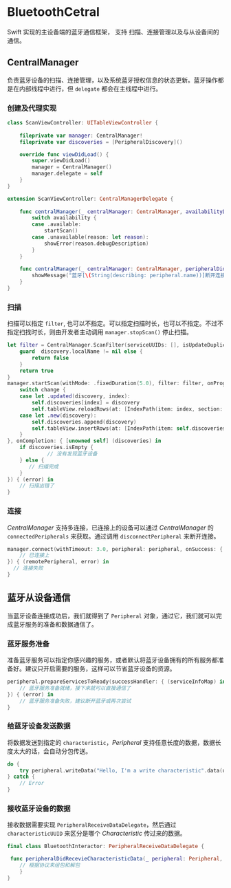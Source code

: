 # BluetoothCetral
Swift 实现的主设备端的蓝牙通信框架， 支持 扫描、连接管理以及与从设备间的通信。



## CentralManager

负责蓝牙设备的扫描、连接管理，以及系统蓝牙授权信息的状态更新。蓝牙操作都是在内部线程中进行，但 `delegate` 都会在主线程中进行。

### 创建及代理实现

```swift
class ScanViewController: UITableViewController {
    
    fileprivate var manager: CentralManager!
    fileprivate var discoveries = [PeripheralDiscovery]()

    override func viewDidLoad() {
        super.viewDidLoad()
        manager = CentralManager()
        manager.delegate = self
    }
}

extension ScanViewController: CentralManagerDelegate {
    
    func centralManager(_ centralManager: CentralManager, availabilityDidUpdate availability: Availability) {
        switch availability {
        case .available:
            startScan()
        case .unavailable(reason: let reason):
            showError(reason.debugDescription)
        }
    }
    
    func centralManager(_ centralManager: CentralManager, peripheralDidDisconnect peripheral: Peripheral) {
        showMessage("蓝牙[\(String(describing: peripheral.name))]断开连接了!!!")
    }
}
```



### 扫描

扫描可以指定 `filter`, 也可以不指定。可以指定扫描时长，也可以不指定。不过不指定扫找时长，则由开发者主动调用 `manager.stopScan()` 停止扫描。

```swift
let filter = CentralManager.ScanFilter(serviceUUIDs: [], isUpdateDuplicatesEnabled: true) { (discovery) -> Bool in
    guard  discovery.localName != nil else {
        return false
    }
    return true
}
manager.startScan(withMode: .fixedDuration(5.0), filter: filter, onProgress: { [unowned self] (change) in
    switch change {
    case let .updated(discovery, index):
        self.discoveries[index] = discovery
        self.tableView.reloadRows(at: [IndexPath(item: index, section: 0)], with: .none)
    case let .new(discovery):
        self.discoveries.append(discovery)
        self.tableView.insertRows(at: [IndexPath(item: self.discoveries.count - 1, section: 0)], with: .right)
    }
}, onCompletion: { [unowned self] (discoveries) in
    if discoveries.isEmpty {
			 // 没有发现蓝牙设备
    } else {
       // 扫描完成
    }
}) { (error) in
    // 扫描出错了
}
```



### 连接

*CentralManager* 支持多连接，已连接上的设备可以通过 *CentralManager* 的 `connectedPeripherals` 来获取。通过调用 `disconnectPeripheral` 来断开连接。 

```swift
manager.connect(withTimeout: 3.0, peripheral: peripheral, onSuccess: { (remotePeripheral) in
	// 已连接上
}) { (remotePeripheral, error) in
  // 连接失败
}
```



## 蓝牙从设备通信

当蓝牙设备连接成功后，我们就得到了 `Peripheral` 对象，通过它，我们就可以完成蓝牙服务的准备和数据通信了。

### 蓝牙服务准备

准备蓝牙服务可以指定你感兴趣的服务，或者默认将蓝牙设备拥有的所有服务都准备好。建议只开启需要的服务，这样可以节省蓝牙设备的资源。

```swift
peripheral.prepareServicesToReady(successHandler: { (serviceInfoMap) in
	// 蓝牙服务准备就绪，接下来就可以直接通信了
}) { (error) in
 	// 蓝牙服务准备失败，建议断开蓝牙或再次尝试
}
```

### 给蓝牙设备发送数据

将数据发送到指定的 `characteristic`，*Peripheral* 支持任意长度的数据，数据长度太大的话，会自动分包传送。

```swift
do {
    try peripheral.writeData("Hello, I'm a write characteristic".data(using: .utf8)!, toCharacteristic: writeCharacteristicUUID)
} catch {
    // Error
}
```

### 接收蓝牙设备的数据

接收数据需要实现 `PeripheralReceiveDataDelegate`，然后通过 `characteristicUUID` 来区分是哪个 *Characteristic* 传过来的数据。

```swift
final class BluetoothInteractor: PeripheralReceiveDataDelegate {

 func peripheralDidRecevieCharacteristicData(_ peripheral: Peripheral, data: Data, characteristicUUID: String) {
    // 根据协议来组包和解包
	}
}
```

